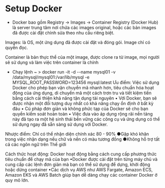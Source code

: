 
# Setup Docker

- Docker bao gồm Registry -> Images -> Container
Registry (Docker Hub) là server trung tâm nơi chứa các images original, hoặc các bản images đã được cài đặt chỉnh sửa theo nhu cầu riêng biệt.

Images: là OS, một ứng dụng đã được cài đặt và đóng gói. Image chỉ có quyền đọc.

Container là bản thực thể của một image, được clone ra từ image, mọi người sẽ sử dụng và làm việc trên container là chính

- Chạy lệnh ~ > docker run -it -d --name mysql01 -v /data/mysql/mysql01:/var/lib/mysql -e MYSQL_ROOT_PASSWORD=123456 mysql:latest
Ưu điểm:
Việc sử dụng Docker cho phép bạn vận chuyển mã nhanh hơn, tiêu chuẩn hóa hoạt động của ứng dụng, di chuyển mã một cách trơn tru và tiết kiệm tiền bằng cách cải thiện khả năng tận dụng tài nguyên
• Với Docker, bạn sẽ được nhận một đối tượng duy nhất có khả năng chạy ổn định ở bất kỳ đâu
• Cú pháp đơn giản và không phức tạp của Docker sẽ cho bạn quyền kiểm soát hoàn toàn
• Việc đưa vào áp dụng rộng rãi nền tảng này đã tạo ra một hệ sinh thái bền vững các công cụ và ứng dụng có thể sử dụng ngay đã sẵn sàng sử dụng với Docker.

Nhược điểm:
Chỉ có thể nhận diện chính xác 80 - 90%
●Gặp khó khăn trong việc nhận dạng nếu chữ và nền có màu tương đồng
●Không hỗ trợ tất cả các ngôn ngữ trên Thế giới

Cách thức hoạt động:
Docker hoạt động bằng cách cung cấp phương thức tiêu chuẩn để chạy mã của bạn
•Docker được cài đặt trên từng máy chủ và cung cấp các lệnh đơn giản mà bạn có thể sử dụng để dựng, khởi động hoặc dừng container
•Các dịch vụ AWS như AWS Fargate, Amazon ECS, Amazon EKS và AWS Batch giúp bạn dễ dàng chạy các container Docker ở quy mô lớn.





